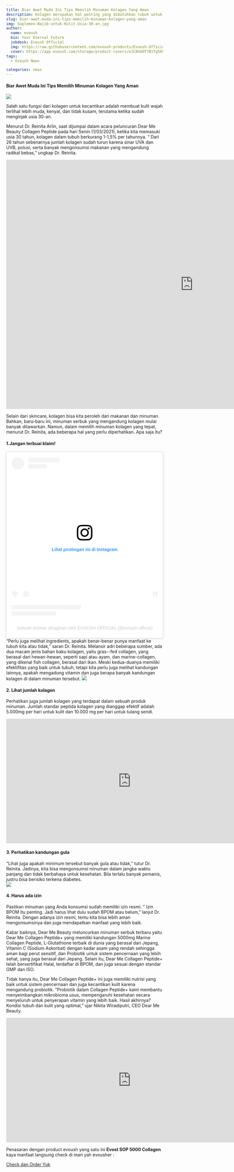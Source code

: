 ```yaml
---
title: Biar Awet Muda Ini Tips Memilih Minuman Kolagen Yang Aman
description: Kolagen merupakan hal penting yang dibutuhkan tubuh untuk kesehatan dan juga kecantikan...
slug: biar-awet-muda-ini-tips-memilih-minuman-kolagen-yang-aman
img: Suplemen-Wajib-untuk-Kulit-Usia-30-an.jpg
author:
  name: evoush
  bio: Your Eternal Future
  jobdesk: Evoush Official
  img: https://raw.githubusercontent.com/evoush-products/Evoush-Official-Website/master/static/icon_128.png
  cover: https://app.evoush.com/storage/product-covers/eJC8hUOT7B1Tg56943hWhsI9KMH8k7CdRe2OFDbo.jpg
tags:
  - Evoush News

categories: news
---  
```

#### Biar Awet Muda Ini Tips Memilih Minuman Kolagen Yang Aman

<img src="https://d3hctp6gkh4e3f.cloudfront.net/prod/vdux7v4ettq1t584pb56" class="img-fluid">

 Salah satu fungsi dari kolagen untuk kecantikan adalah membuat kulit wajah terlihat lebih muda, kenyal, dan tidak kusam, terutama ketika sudah menginjak usia 30-an.  

 Menurut Dr. Reinita Arlin, saat dijumpai dalam acara peluncuran Dear Me Beauty Collagen Peptide pada hari Senin (1/03/2021), ketika kita memasuki usia 30 tahun, kolagen dalam tubuh berkurang 1-1,5%  per tahunnya. “ Dari 26 tahun sebenarnya jumlah kolagen sudah turun karena sinar UVA dan UVB, polusi, serta banyak mengonsumsi makanan yang mengandung radikal bebas,” ungkap Dr. Reinita.  
<div class="embed-responsive embed-responsive-16by9">
<iframe width="1200" height="800" src="https://www.youtube.com/embed/H2rt6rerXc0" title="YouTube video player" frameborder="0" allow="accelerometer; autoplay; clipboard-write; encrypted-media; gyroscope; picture-in-picture" allowfullscreen></iframe>  
</div>

Selain dari skincare, kolagen bisa kita peroleh dari makanan dan minuman. Bahkan, baru-baru ini, minuman serbuk yang mengandung kolagen mulai banyak ditawarkan. Namun, dalam memilih minuman kolagen yang tepat, menurut Dr. Reinita, ada beberapa hal yang perlu diperhatikan. Apa saja itu?  

#### 1.Jangan terbuai klaim!  
<blockquote class="instagram-media" data-instgrm-captioned data-instgrm-permalink="https://www.instagram.com/p/CSd3v1Ah5M7/?utm_source=ig_embed&amp;utm_campaign=loading" data-instgrm-version="13" style=" background:#FFF; border:0; border-radius:3px; box-shadow:0 0 1px 0 rgba(0,0,0,0.5),0 1px 10px 0 rgba(0,0,0,0.15); margin: 1px; max-width:540px; min-width:326px; padding:0; width:99.375%; width:-webkit-calc(100% - 2px); width:calc(100% - 2px);"><div style="padding:16px;"> <a href="https://www.instagram.com/p/CSd3v1Ah5M7/?utm_source=ig_embed&amp;utm_campaign=loading" style=" background:#FFFFFF; line-height:0; padding:0 0; text-align:center; text-decoration:none; width:100%;" target="_blank"> <div style=" display: flex; flex-direction: row; align-items: center;"> <div style="background-color: #F4F4F4; border-radius: 50%; flex-grow: 0; height: 40px; margin-right: 14px; width: 40px;"></div> <div style="display: flex; flex-direction: column; flex-grow: 1; justify-content: center;"> <div style=" background-color: #F4F4F4; border-radius: 4px; flex-grow: 0; height: 14px; margin-bottom: 6px; width: 100px;"></div> <div style=" background-color: #F4F4F4; border-radius: 4px; flex-grow: 0; height: 14px; width: 60px;"></div></div></div><div style="padding: 19% 0;"></div> <div style="display:block; height:50px; margin:0 auto 12px; width:50px;"><svg width="50px" height="50px" viewBox="0 0 60 60" version="1.1" xmlns="https://www.w3.org/2000/svg" xmlns:xlink="https://www.w3.org/1999/xlink"><g stroke="none" stroke-width="1" fill="none" fill-rule="evenodd"><g transform="translate(-511.000000, -20.000000)" fill="#000000"><g><path d="M556.869,30.41 C554.814,30.41 553.148,32.076 553.148,34.131 C553.148,36.186 554.814,37.852 556.869,37.852 C558.924,37.852 560.59,36.186 560.59,34.131 C560.59,32.076 558.924,30.41 556.869,30.41 M541,60.657 C535.114,60.657 530.342,55.887 530.342,50 C530.342,44.114 535.114,39.342 541,39.342 C546.887,39.342 551.658,44.114 551.658,50 C551.658,55.887 546.887,60.657 541,60.657 M541,33.886 C532.1,33.886 524.886,41.1 524.886,50 C524.886,58.899 532.1,66.113 541,66.113 C549.9,66.113 557.115,58.899 557.115,50 C557.115,41.1 549.9,33.886 541,33.886 M565.378,62.101 C565.244,65.022 564.756,66.606 564.346,67.663 C563.803,69.06 563.154,70.057 562.106,71.106 C561.058,72.155 560.06,72.803 558.662,73.347 C557.607,73.757 556.021,74.244 553.102,74.378 C549.944,74.521 548.997,74.552 541,74.552 C533.003,74.552 532.056,74.521 528.898,74.378 C525.979,74.244 524.393,73.757 523.338,73.347 C521.94,72.803 520.942,72.155 519.894,71.106 C518.846,70.057 518.197,69.06 517.654,67.663 C517.244,66.606 516.755,65.022 516.623,62.101 C516.479,58.943 516.448,57.996 516.448,50 C516.448,42.003 516.479,41.056 516.623,37.899 C516.755,34.978 517.244,33.391 517.654,32.338 C518.197,30.938 518.846,29.942 519.894,28.894 C520.942,27.846 521.94,27.196 523.338,26.654 C524.393,26.244 525.979,25.756 528.898,25.623 C532.057,25.479 533.004,25.448 541,25.448 C548.997,25.448 549.943,25.479 553.102,25.623 C556.021,25.756 557.607,26.244 558.662,26.654 C560.06,27.196 561.058,27.846 562.106,28.894 C563.154,29.942 563.803,30.938 564.346,32.338 C564.756,33.391 565.244,34.978 565.378,37.899 C565.522,41.056 565.552,42.003 565.552,50 C565.552,57.996 565.522,58.943 565.378,62.101 M570.82,37.631 C570.674,34.438 570.167,32.258 569.425,30.349 C568.659,28.377 567.633,26.702 565.965,25.035 C564.297,23.368 562.623,22.342 560.652,21.575 C558.743,20.834 556.562,20.326 553.369,20.18 C550.169,20.033 549.148,20 541,20 C532.853,20 531.831,20.033 528.631,20.18 C525.438,20.326 523.257,20.834 521.349,21.575 C519.376,22.342 517.703,23.368 516.035,25.035 C514.368,26.702 513.342,28.377 512.574,30.349 C511.834,32.258 511.326,34.438 511.181,37.631 C511.035,40.831 511,41.851 511,50 C511,58.147 511.035,59.17 511.181,62.369 C511.326,65.562 511.834,67.743 512.574,69.651 C513.342,71.625 514.368,73.296 516.035,74.965 C517.703,76.634 519.376,77.658 521.349,78.425 C523.257,79.167 525.438,79.673 528.631,79.82 C531.831,79.965 532.853,80.001 541,80.001 C549.148,80.001 550.169,79.965 553.369,79.82 C556.562,79.673 558.743,79.167 560.652,78.425 C562.623,77.658 564.297,76.634 565.965,74.965 C567.633,73.296 568.659,71.625 569.425,69.651 C570.167,67.743 570.674,65.562 570.82,62.369 C570.966,59.17 571,58.147 571,50 C571,41.851 570.966,40.831 570.82,37.631"></path></g></g></g></svg></div><div style="padding-top: 8px;"> <div style=" color:#3897f0; font-family:Arial,sans-serif; font-size:14px; font-style:normal; font-weight:550; line-height:18px;"> Lihat postingan ini di Instagram</div></div><div style="padding: 12.5% 0;"></div> <div style="display: flex; flex-direction: row; margin-bottom: 14px; align-items: center;"><div> <div style="background-color: #F4F4F4; border-radius: 50%; height: 12.5px; width: 12.5px; transform: translateX(0px) translateY(7px);"></div> <div style="background-color: #F4F4F4; height: 12.5px; transform: rotate(-45deg) translateX(3px) translateY(1px); width: 12.5px; flex-grow: 0; margin-right: 14px; margin-left: 2px;"></div> <div style="background-color: #F4F4F4; border-radius: 50%; height: 12.5px; width: 12.5px; transform: translateX(9px) translateY(-18px);"></div></div><div style="margin-left: 8px;"> <div style=" background-color: #F4F4F4; border-radius: 50%; flex-grow: 0; height: 20px; width: 20px;"></div> <div style=" width: 0; height: 0; border-top: 2px solid transparent; border-left: 6px solid #f4f4f4; border-bottom: 2px solid transparent; transform: translateX(16px) translateY(-4px) rotate(30deg)"></div></div><div style="margin-left: auto;"> <div style=" width: 0px; border-top: 8px solid #F4F4F4; border-right: 8px solid transparent; transform: translateY(16px);"></div> <div style=" background-color: #F4F4F4; flex-grow: 0; height: 12px; width: 16px; transform: translateY(-4px);"></div> <div style=" width: 0; height: 0; border-top: 8px solid #F4F4F4; border-left: 8px solid transparent; transform: translateY(-4px) translateX(8px);"></div></div></div> <div style="display: flex; flex-direction: column; flex-grow: 1; justify-content: center; margin-bottom: 24px;"> <div style=" background-color: #F4F4F4; border-radius: 4px; flex-grow: 0; height: 14px; margin-bottom: 6px; width: 224px;"></div> <div style=" background-color: #F4F4F4; border-radius: 4px; flex-grow: 0; height: 14px; width: 144px;"></div></div></a><p style=" color:#c9c8cd; font-family:Arial,sans-serif; font-size:14px; line-height:17px; margin-bottom:0; margin-top:8px; overflow:hidden; padding:8px 0 7px; text-align:center; text-overflow:ellipsis; white-space:nowrap;"><a href="https://www.instagram.com/p/CSd3v1Ah5M7/?utm_source=ig_embed&amp;utm_campaign=loading" style=" color:#c9c8cd; font-family:Arial,sans-serif; font-size:14px; font-style:normal; font-weight:normal; line-height:17px; text-decoration:none;" target="_blank">Sebuah kiriman dibagikan oleh EVOUSH OFFICIAL (@evoush.official)</a></p></div></blockquote> <script async src="//www.instagram.com/embed.js"></script>
“Perlu juga melihat ingredients, apakah benar-benar punya manfaat ke tubuh kita atau tidak,” saran Dr. Reinita. Melansir adri beberapa sumber, ada dua macam jenis bahan baku kolagen, yaitu gras--fed collagen, yang berasal dari hewan-hewan, seperti sapi atau ayam,  dan marine-collagen, yang dikenal fish collagen, berasal dari ikan. Meski kedua-duanya memiliki efektifitas yang baik untuk tubuh, tetapi kita perlu juga melihat kandungan lainnya, apakah mengadung vitamin dan juga berapa banyak kandungan kolagen di dalam minuman tersebut.  
<img src="https://raw.githubusercontent.com/evoush-products/bahan_evoush/main/bahan_gallery/image/new_products/new_brand2.jpeg" class="img-fluid">  

#### 2. Lihat jumlah kolagen  
Perhatikan juga jumlah kolagen yang terdapat dalam sebuah produk minuman. Jumlah standar peptida kolagen yang dianggap efektif adalah 5.000mg per hari untuk kulit dan 10.000 mg per hari untuk tulang sendi.  
<div class="embed-responsive embed-responsive-16by9">
<iframe width="800" height="400" src="https://www.youtube.com/embed/kDEBNtodC7w" title="YouTube video player" frameborder="0" allow="accelerometer; autoplay; clipboard-write; encrypted-media; gyroscope; picture-in-picture" allowfullscreen></iframe>
</div>

#### 3. Perhatikan kandungan gula  
“Lihat juga apakah minimum tersebut banyak gula atau tidak,” tutur Dr. Reinita. Jadinya, kita bisa mengonsumsi minuman dalam jangka waktu panjang dan tidak berbahaya untuk kesehatan. Bila terlalu banyak pemanis, justru bisa berisiko terkena diabetes.  
<img src="https://evoush-landing-api.herokuapp.com/images/gallery/new_products/new_brand1.jpeg" class="img-fluid">  

#### 4. Harus ada izin  
Pastikan minuman yang Anda konsumsi sudah memiliki izin resmi. “ Izin BPOM itu penting. Jadi harus lihat dulu sudah BPOM atau belum,” lanjut Dr. Reinita. Dengan adanya izin resmi, tentu kita bisa lebih aman mengonsumsinya dan juga mendapatkan manfaat yang lebih baik.

Kabar baiknya, Dear Me Beauty meluncurkan minuman serbuk terbaru yaitu Dear Me Collagen Peptide+ yang memiliki kandungan 5000mg Marine Collagen Peptide, L-Glutathione terbaik di dunia yang berasal dari Jepang, Vitamin C (Sodium Askorbat) dengan kadar asam yang rendah sehingga aman bagi perut sensitif, dan Probiotik untuk sistem pencernaan yang lebih sehat, yang juga berasal dari Jepang. Selain itu, Dear Me Collagen Peptide+ telah bersertifikat Halal, terdaftar di BPOM, dan juga sesuai dengan standar GMP dan ISO. 

Tidak hanya itu, Dear Me Collagen Peptide+ ini juga memiliki nutrisi yang baik untuk sistem pencernaan dan juga kecantikan kulit karena mengandung probiotik. “Probiotik dalam Collagen Peptide+ kami membantu menyeimbangkan mikrobioma usus, mempengaruhi kesehatan secara menyeluruh untuk penyerapan vitamin yang lebih baik. Hasil akhirnya? Kondisi tubuh dan kulit yang optimal,” ujar Nikita Wiradiputri, CEO Dear Me Beauty.  
<div class="embed-responsive embed-responsive-16by9">
<iframe width="800" height="400" src="https://www.youtube.com/embed/gnOwj73Z4x0" title="YouTube video player" frameborder="0" allow="accelerometer; autoplay; clipboard-write; encrypted-media; gyroscope; picture-in-picture" allowfullscreen></iframe>  
</div>

Penasaran dengan product evoush yang satu ini **Evost SOP 5000 Collagen** kaya manfaat langsung check di mari yah evousher :  

<a href="https://evoush.com/product/evost-sop-5000-collagen" class="btn btn-primary btn-block">Check dan Order Yuk</a>
